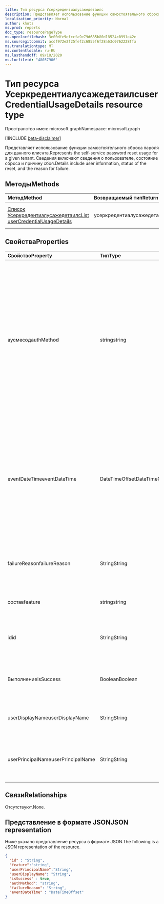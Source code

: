 ```yaml
---
title: Тип ресурса Усеркредентиалусажедетаилс
description: Представляет использование функции самостоятельного сброса пароля для данного клиента.
localization_priority: Normal
author: khotz
ms.prod: reports
doc_type: resourcePageType
ms.openlocfilehash: 3e00dfe9efccfa9e79d685b80d18524c0991e42e
ms.sourcegitcommit: acdf972e2f25fef2c6855f6f28a63c0762228ffa
ms.translationtype: MT
ms.contentlocale: ru-RU
ms.lasthandoff: 09/18/2020
ms.locfileid: "48057906"
---
```

# <a name="usercredentialusagedetails-resource-type"></a><span data-ttu-id="667c1-103">Тип ресурса Усеркредентиалусажедетаилс</span><span class="sxs-lookup"><span data-stu-id="667c1-103">userCredentialUsageDetails resource type</span></span>

<span data-ttu-id="667c1-104">Пространство имен: microsoft.graph</span><span class="sxs-lookup"><span data-stu-id="667c1-104">Namespace: microsoft.graph</span></span>

[!INCLUDE [beta-disclaimer](../../includes/beta-disclaimer.md)]

<span data-ttu-id="667c1-105">Представляет использование функции самостоятельного сброса пароля для данного клиента.</span><span class="sxs-lookup"><span data-stu-id="667c1-105">Represents the self-service password reset usage for a given tenant.</span></span> <span data-ttu-id="667c1-106">Сведения включают сведения о пользователе, состояние сброса и причину сбоя.</span><span class="sxs-lookup"><span data-stu-id="667c1-106">Details include user information, status of the reset, and the reason for failure.</span></span>

## <a name="methods"></a><span data-ttu-id="667c1-107">Методы</span><span class="sxs-lookup"><span data-stu-id="667c1-107">Methods</span></span>

| <span data-ttu-id="667c1-108">Метод</span><span class="sxs-lookup"><span data-stu-id="667c1-108">Method</span></span>       | <span data-ttu-id="667c1-109">Возвращаемый тип</span><span class="sxs-lookup"><span data-stu-id="667c1-109">Return Type</span></span> | <span data-ttu-id="667c1-110">Описание</span><span class="sxs-lookup"><span data-stu-id="667c1-110">Description</span></span> |
|:-------------|:------------|:------------|
| [<span data-ttu-id="667c1-111">Список Усеркредентиалусажедетаилс</span><span class="sxs-lookup"><span data-stu-id="667c1-111">List userCredentialUsageDetails</span></span>](../api/reportroot-list-usercredentialusagedetails.md) | <span data-ttu-id="667c1-112">усеркредентиалусажедетаилс</span><span class="sxs-lookup"><span data-stu-id="667c1-112">userCredentialUsageDetails</span></span> | <span data-ttu-id="667c1-113">Чтение свойств и связей объекта Усеркредентиалусажедетаилс.</span><span class="sxs-lookup"><span data-stu-id="667c1-113">Read properties and relationships of a userCredentialUsageDetails object.</span></span> |

## <a name="properties"></a><span data-ttu-id="667c1-114">Свойства</span><span class="sxs-lookup"><span data-stu-id="667c1-114">Properties</span></span>

| <span data-ttu-id="667c1-115">Свойство</span><span class="sxs-lookup"><span data-stu-id="667c1-115">Property</span></span>     | <span data-ttu-id="667c1-116">Тип</span><span class="sxs-lookup"><span data-stu-id="667c1-116">Type</span></span>        | <span data-ttu-id="667c1-117">Описание</span><span class="sxs-lookup"><span data-stu-id="667c1-117">Description</span></span> |
|:-------------|:------------|:------------|
| <span data-ttu-id="667c1-118">аусмесод</span><span class="sxs-lookup"><span data-stu-id="667c1-118">authMethod</span></span> | <span data-ttu-id="667c1-119">string</span><span class="sxs-lookup"><span data-stu-id="667c1-119">string</span></span> | <span data-ttu-id="667c1-120">Представляет способ проверки подлинности, используемый пользователем.</span><span class="sxs-lookup"><span data-stu-id="667c1-120">Represents the authentication method that the user used.</span></span> <span data-ttu-id="667c1-121">Возможные значения: `email` ,,,, `mobileSMS` `mobileCall` `officePhone` `securityQuestion` (только для самостоятельного сброса пароля), `appNotification` `appCode` и `alternateMobileCall` (поддерживается только при регистрации).</span><span class="sxs-lookup"><span data-stu-id="667c1-121">Possible values are: `email`, `mobileSMS`, `mobileCall`, `officePhone`, `securityQuestion` (only used for self-service password reset), `appNotification`, `appCode`, and `alternateMobileCall` (supported only in registration).</span></span> |
| <span data-ttu-id="667c1-122">eventDateTime</span><span class="sxs-lookup"><span data-stu-id="667c1-122">eventDateTime</span></span> | <span data-ttu-id="667c1-123">DateTimeOffset</span><span class="sxs-lookup"><span data-stu-id="667c1-123">DateTimeOffset</span></span> | <span data-ttu-id="667c1-124">Тип Timestamp представляет сведения о времени и дате с использованием формата ISO 8601 (всегда применяется формат UTC).</span><span class="sxs-lookup"><span data-stu-id="667c1-124">The Timestamp type represents date and time information using ISO 8601 format and is always in UTC time.</span></span> <span data-ttu-id="667c1-125">Например, значение полуночи 1 января 2014 г. в формате UTC выглядит так: `'2014-01-01T00:00:00Z'`.</span><span class="sxs-lookup"><span data-stu-id="667c1-125">For example, midnight UTC on Jan 1, 2014 would look like this: `'2014-01-01T00:00:00Z'`.</span></span> |
| <span data-ttu-id="667c1-126">failureReason</span><span class="sxs-lookup"><span data-stu-id="667c1-126">failureReason</span></span> | <span data-ttu-id="667c1-127">String</span><span class="sxs-lookup"><span data-stu-id="667c1-127">String</span></span> | <span data-ttu-id="667c1-128">Предоставляет причину ошибки для соответствующего сброса или рабочего процесса регистрации.</span><span class="sxs-lookup"><span data-stu-id="667c1-128">Provides the failure reason for the corresponding reset or registration workflow.</span></span> |
| <span data-ttu-id="667c1-129">состав</span><span class="sxs-lookup"><span data-stu-id="667c1-129">feature</span></span> | <span data-ttu-id="667c1-130">string</span><span class="sxs-lookup"><span data-stu-id="667c1-130">string</span></span> | <span data-ttu-id="667c1-131">Возможные значения: `registration` и `reset` .</span><span class="sxs-lookup"><span data-stu-id="667c1-131">Possible values are: `registration` and `reset`.</span></span> |
| <span data-ttu-id="667c1-132">id</span><span class="sxs-lookup"><span data-stu-id="667c1-132">id</span></span> | <span data-ttu-id="667c1-133">String</span><span class="sxs-lookup"><span data-stu-id="667c1-133">String</span></span> | <span data-ttu-id="667c1-134">Только для чтения.</span><span class="sxs-lookup"><span data-stu-id="667c1-134">Read-only.</span></span> <span data-ttu-id="667c1-135">Уникальный идентификатор действия.</span><span class="sxs-lookup"><span data-stu-id="667c1-135">The unique identifier for the activity.</span></span> <span data-ttu-id="667c1-136">Только для чтения.</span><span class="sxs-lookup"><span data-stu-id="667c1-136">Read-only.</span></span>|
| <span data-ttu-id="667c1-137">Выполнение</span><span class="sxs-lookup"><span data-stu-id="667c1-137">isSuccess</span></span> | <span data-ttu-id="667c1-138">Boolean</span><span class="sxs-lookup"><span data-stu-id="667c1-138">Boolean</span></span> | <span data-ttu-id="667c1-139">Указывает на успешное или неудачное завершение рабочего процесса.</span><span class="sxs-lookup"><span data-stu-id="667c1-139">Indicates success or failure of the workflow.</span></span> |
| <span data-ttu-id="667c1-140">userDisplayName</span><span class="sxs-lookup"><span data-stu-id="667c1-140">userDisplayName</span></span> | <span data-ttu-id="667c1-141">String</span><span class="sxs-lookup"><span data-stu-id="667c1-141">String</span></span> | <span data-ttu-id="667c1-142">Имя пользователя, выполняющего сброс или регистрацию рабочего процесса.</span><span class="sxs-lookup"><span data-stu-id="667c1-142">User name of the user performing the reset or registration workflow.</span></span> |
| <span data-ttu-id="667c1-143">userPrincipalName</span><span class="sxs-lookup"><span data-stu-id="667c1-143">userPrincipalName</span></span> | <span data-ttu-id="667c1-144">String</span><span class="sxs-lookup"><span data-stu-id="667c1-144">String</span></span> | <span data-ttu-id="667c1-145">Имя участника-пользователя, выполняющего сброс или регистрацию.</span><span class="sxs-lookup"><span data-stu-id="667c1-145">User principal name of the user performing the reset or registration workflow.</span></span> |

## <a name="relationships"></a><span data-ttu-id="667c1-146">Связи</span><span class="sxs-lookup"><span data-stu-id="667c1-146">Relationships</span></span>

<span data-ttu-id="667c1-147">Отсутствуют.</span><span class="sxs-lookup"><span data-stu-id="667c1-147">None.</span></span>

## <a name="json-representation"></a><span data-ttu-id="667c1-148">Представление в формате JSON</span><span class="sxs-lookup"><span data-stu-id="667c1-148">JSON representation</span></span>

<span data-ttu-id="667c1-149">Ниже указано представление ресурса в формате JSON.</span><span class="sxs-lookup"><span data-stu-id="667c1-149">The following is a JSON representation of the resource.</span></span>

<!-- {
  "blockType": "resource",
  "optionalProperties": [

  ],
  "@odata.type": "microsoft.graph.userCredentialUsageDetails",
  "baseType": "",
  "keyProperty": "id"
}-->

```json
{
  "id" : "String",
  "feature":"string",
  "userPrincipalName":"String",
  "userDisplayName": "String",
  "isSuccess" : true,
  "authMethod": "string",
  "failureReason": "String",
  "eventDateTime" : "DateTimeOffset"
}
```

<!-- uuid: 16cd6b66-4b1a-43a1-adaf-3a886856ed98
2019-02-04 14:57:30 UTC -->
<!-- {
  "type": "#page.annotation",
  "description": "userCredentialUsageDetails resource",
  "keywords": "",
  "section": "documentation",
  "tocPath": ""
}-->

